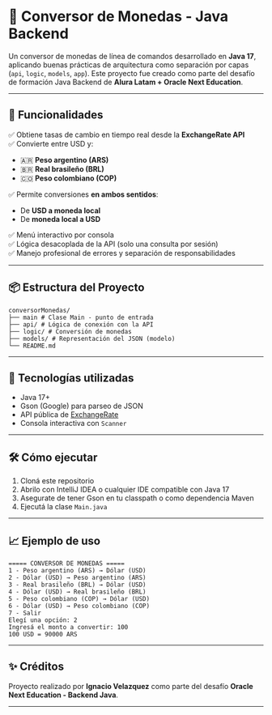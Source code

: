 # 💱 Conversor de Monedas - Java Backend

Un conversor de monedas de línea de comandos desarrollado en **Java 17**, aplicando buenas prácticas de arquitectura como separación por capas (`api`, `logic`, `models`, `app`). Este proyecto fue creado como parte del desafío de formación Java Backend de **Alura Latam + Oracle Next Education**.

---

## 🚀 Funcionalidades

✅ Obtiene tasas de cambio en tiempo real desde la **ExchangeRate API**  
✅ Convierte entre USD y:

- 🇦🇷 **Peso argentino (ARS)**
- 🇧🇷 **Real brasileño (BRL)**
- 🇨🇴 **Peso colombiano (COP)**

✅ Permite conversiones **en ambos sentidos**:
- De **USD a moneda local**
- De **moneda local a USD**

✅ Menú interactivo por consola  
✅ Lógica desacoplada de la API (solo una consulta por sesión)  
✅ Manejo profesional de errores y separación de responsabilidades

---

## 📦 Estructura del Proyecto
```
conversorMonedas/
├── main # Clase Main - punto de entrada
├── api/ # Lógica de conexión con la API
├── logic/ # Conversión de monedas
├── models/ # Representación del JSON (modelo)
└── README.md
```

---

## 🧠 Tecnologías utilizadas

- Java 17+
- Gson (Google) para parseo de JSON
- API pública de [ExchangeRate](https://www.exchangerate-api.com/)
- Consola interactiva con `Scanner`

---

## 🛠 Cómo ejecutar

1. Cloná este repositorio
2. Abrilo con IntelliJ IDEA o cualquier IDE compatible con Java 17
3. Asegurate de tener Gson en tu classpath o como dependencia Maven
4. Ejecutá la clase `Main.java`

---

## 📈 Ejemplo de uso
```
===== CONVERSOR DE MONEDAS =====
1 - Peso argentino (ARS) → Dólar (USD)
2 - Dólar (USD) → Peso argentino (ARS)
3 - Real brasileño (BRL) → Dólar (USD)
4 - Dólar (USD) → Real brasileño (BRL)
5 - Peso colombiano (COP) → Dólar (USD)
6 - Dólar (USD) → Peso colombiano (COP)
7 - Salir
Elegí una opción: 2
Ingresá el monto a convertir: 100
100 USD = 90000 ARS
```


---

## ✨ Créditos

Proyecto realizado por **Ignacio Velazquez** como parte del desafío **Oracle Next Education - Backend Java**.

---



